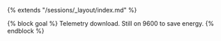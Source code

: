 {% extends "/sessions/_layout/index.md" %}

{% block goal %}
Telemetry download. Still on 9600 to save energy.
{% endblock %}
